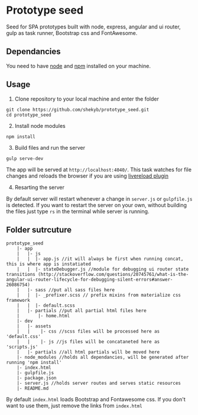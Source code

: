 # Prototype seed

Seed for SPA prototypes built with node, express, angular and ui router, gulp as task runner, Bootstrap css and FontAwesome.

## Dependancies
You need to have [node](https://nodejs.org/en/) and [npm](https://www.npmjs.com) installed on your machine.

## Usage

1. Clone repository to your local machine and enter the folder

 ```
 git clone https://github.com/shekyb/prototype_seed.git
 cd prototype_seed
 ```

2. Install node modules

 ```
 npm install
 ```

3. Build files and run the server

 ```
 gulp serve-dev
 ```
 The app will be served at `http://localhost:4040/`. This task watches for file changes and reloads the browser if you are using [livereload plugin](http://help.livereload.com/kb/general-use/browser-extensions)

4. Resarting the server

 By default server will restart whenever a change in `server.js` or `gulpfile.js` is detected. If you want to restart the server on your own, without building the files just type `rs` in the terminal while server is running.

## Folder sutrcuture
```
prototype_seed
	|- app
	|   |- js 
	|   |  |- app.js //it will always be first when running concat, this is where app is instatiated
	|   |  |- stateDebugger.js //module for debugging ui router state transitions (http://stackoverflow.com/questions/20745761/what-is-the-angular-ui-router-lifecycle-for-debugging-silent-errors#answer-26086754)
	|   |- sass //put all sass files here
	|   |  |- _prefixer.scss // prefix mixins from materialize css framework 
	|   |  |- default.scss 
	|   |- partials //put all partial html files here
	|       |- home.html
	|- dev
	|   |- assets
	|   |	 |- css //scss files will be processed here as 'default.css'
	|   |	 |- js //js files will be concataneted here as 'scripts.js'
	|   |- partials //all html partials will be moved here
	|- node_modules //holds all dependancies, will be generated after running 'npm install'
	|- index.html
	|- gulpfile.js
	|- package.json
	|- server.js //holds server routes and serves static resources
	|- README.md
```

By default `index.html` loads Bootstrap and Fontawesome css. If you don't want to use them, just remove the links from `index.html`
